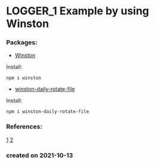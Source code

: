 # LOGGER_1 Example by using Winston


### Packages:

- [Winston](https://www.npmjs.com/package/winston)

Install: 
``` 
npm i winston 
```

- [winston-daily-rotate-file](https://github.com/winstonjs/winston-daily-rotate-file)

Install:
```
npm i winston-daily-rotate-file
```

### References:
[1](https://www.youtube.com/watch?v=A5YiqaQbsyI)
[2](https://www.youtube.com/watch?v=m2q1Cevl_qw)

### created on 2021-10-13
